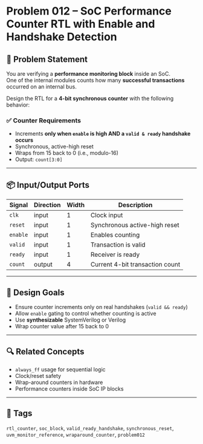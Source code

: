 # Problem 012 – SoC Performance Counter RTL with Enable and Handshake Detection

## 📝 Problem Statement

You are verifying a **performance monitoring block** inside an SoC.  
One of the internal modules counts how many **successful transactions** occurred on an internal bus.

Design the RTL for a **4-bit synchronous counter** with the following behavior:

### ✅ Counter Requirements
- Increments **only when `enable` is high AND a `valid & ready` handshake occurs**
- Synchronous, active-high reset
- Wraps from 15 back to 0 (i.e., modulo-16)
- Output: `count[3:0]`

---

## 📦 Input/Output Ports

| Signal   | Direction | Width | Description                             |
|----------|-----------|--------|-----------------------------------------|
| `clk`    | input     | 1      | Clock input                             |
| `reset`  | input     | 1      | Synchronous active-high reset           |
| `enable` | input     | 1      | Enables counting                        |
| `valid`  | input     | 1      | Transaction is valid                    |
| `ready`  | input     | 1      | Receiver is ready                       |
| `count`  | output    | 4      | Current 4-bit transaction count         |

---

## 🧠 Design Goals

- Ensure counter increments only on real handshakes (`valid && ready`)
- Allow `enable` gating to control whether counting is active
- Use **synthesizable** SystemVerilog or Verilog
- Wrap counter value after 15 back to 0

---

## 🔍 Related Concepts

- `always_ff` usage for sequential logic
- Clock/reset safety
- Wrap-around counters in hardware
- Performance counters inside SoC IP blocks

---

## 🔗 Tags

`rtl_counter`, `soc_block`, `valid_ready_handshake`, `synchronous_reset`, `uvm_monitor_reference`, `wraparound_counter`, `problem012`

